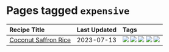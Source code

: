 # Pages tagged `expensive`

|Recipe Title|Last Updated|Tags
|:---|:---|:---|
|[Coconut Saffron Rice](../recipes/coconutsaffronrice.md)|2023-07-13|[![](https://img.shields.io/badge/tag-expensive-e4f90)](../tags/expensive.md) [![](https://img.shields.io/badge/tag-rice-13fda6)](../tags/rice.md) [![](https://img.shields.io/badge/tag-sides-9fef19)](../tags/sides.md) [![](https://img.shields.io/badge/tag-stovetop-d4602a)](../tags/stovetop.md) [![](https://img.shields.io/badge/tag-thai-427cd)](../tags/thai.md)|